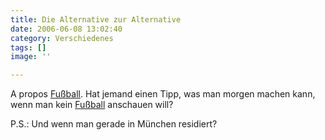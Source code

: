 ```yaml
---
title: Die Alternative zur Alternative
date: 2006-06-08 13:02:40
category: Verschiedenes
tags: []
image: ''

---
```


A propos [Fußball](http://www.misantropolis.de/2006/06/fussballspiele). Hat jemand einen Tipp, was man morgen machen kann, wenn man kein [Fußball](http://fifaworldcup.yahoo.com/06/de/) anschauen will?  

  

P.S.: Und wenn man gerade in München residiert?
